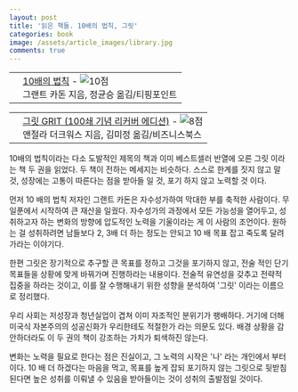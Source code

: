 ```yaml
---
layout: post
title: '읽은 책들. 10배의 법칙, 그릿'
categories: book
image: /assets/article_images/library.jpg
comments: true
---
```


<div class="ttbReview"><table><tbody><tr><td><a href="https://www.aladin.co.kr/shop/wproduct.aspx?ItemId=92804742&amp;ttbkey=ttbgsong791557003&amp;COPYPaper=1" target="_blank"><img src="https://image.aladin.co.kr/product/9280/47/cover/k992535413_1.jpg" alt="" border="0"/></a></td><td align="left"  style="vertical-align:top;"><a href="https://www.aladin.co.kr/shop/wproduct.aspx?ItemId=92804742&amp;ttbkey=ttbgsong791557003&amp;COPYPaper=1" target="_blank" class="aladdin_title">10배의 법칙</a> - <img src="//image.aladin.co.kr/img/common/star_s10.gif" border="0" alt="10점" /><br/>그랜트 카돈 지음, 정균승 옮김/티핑포인트</td></tr></tbody></table></div>

<div class="ttbReview"><table><tbody><tr><td><a href="https://www.aladin.co.kr/shop/wproduct.aspx?ItemId=181545971&amp;ttbkey=ttbgsong791557003&amp;COPYPaper=1" target="_blank"><img src="https://image.aladin.co.kr/product/18154/59/cover/k102534140_1.jpg" alt="" border="0"/></a></td><td align="left"  style="vertical-align:top;"><a href="https://www.aladin.co.kr/shop/wproduct.aspx?ItemId=181545971&amp;ttbkey=ttbgsong791557003&amp;COPYPaper=1" target="_blank" class="aladdin_title">그릿 GRIT (100쇄 기념 리커버 에디션)</a> - <img src="//image.aladin.co.kr/img/common/star_s8.gif" border="0" alt="8점" /><br/>앤절라 더크워스 지음, 김미정 옮김/비즈니스북스</td></tr></tbody></table></div>

10배의 법칙이라는 다소 도발적인 제목의 책과 이미 베스트셀러 반열에 오른 그릿 이라는 책 두 권을 읽었다. 두 책이 전하는 메세지는 비슷하다. 스스로 한계를 짓지 않고 말 것, 성장에는 고통이 따른다는 점을 받아들 일 것, 포기 하지 않고 노력할 것 이다.

먼저 10 배의 법칙 저자인 그랜트 카돈은 자수성가하여 막대한 부를 축적한 사람이다. 무일푼에서 시작하여 큰 재산을 일궜다. 자수성가의 과정에서 모든 가능성을 열어두고, 성취하고자 하는 변화의 방향에 압도적인 노력을 기울이라는 게 이 사람의 조언이다. 원하는 걸 성취하려면 남들보다 2, 3배 더 하는 정도는 안되고 10 배 목표 잡고 죽도록 달려가라는 이야기다.

한편 그릿은 장기적으로 추구할 큰 목표를 정하고 그것을 포기하지 않고, 전술 적인 단기 목표들을 상황에 맞게 바꿔가며 진행하라는 내용이다. 전술적 유연성을 갖추고 전략적 집중을 하라는 것이고, 이를 잘 수행해내기 위한 성향을 분석하여 '그릿' 이라는 이름으로 정리했다. 

우리 사회는 저성장과 청년실업이 겹쳐 이미 자조적인 분위기가 팽배하다. 거기에 더해 미국식 자본주의의 성공신화가 우리한테도 적절한가 라는 의문도 있다.  배경 상황을 감안하더라도 이 두 권의 책이 강조하는 가치가 퇴색하진 않는다.

변화는 노력을 필요로 한다는 점은 진실이고, 그 노력의 시작은 '나' 라는 개인에서 부터이다. 10 배 더 하겠다는 마음을 먹고, 목표를 높게 잡되 포기하지 않는 그릿으로 뒷받침 된다면 높은 성취를 이뤄낼 수 있음을 받아들이는 것이 성취의 출발점일 것이다.
